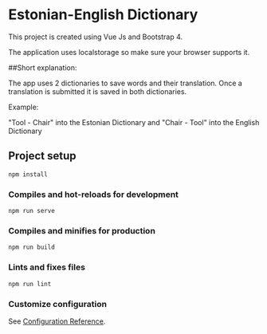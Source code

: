 # Estonian-English Dictionary

This project is created using Vue Js and Bootstrap 4.

The application uses localstorage so make sure your browser supports it.

##Short explanation:

The app uses 2 dictionaries to save words and their translation.
Once a translation is submitted it is saved in both dictionaries.

Example:

"Tool - Chair" into the Estonian Dictionary and "Chair - Tool" into the English Dictionary

## Project setup
```
npm install
```

### Compiles and hot-reloads for development
```
npm run serve
```

### Compiles and minifies for production
```
npm run build
```

### Lints and fixes files
```
npm run lint
```

### Customize configuration
See [Configuration Reference](https://cli.vuejs.org/config/).
